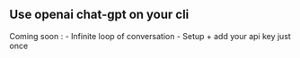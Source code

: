 ## Use openai chat-gpt on your cli

Coming soon :
    - Infinite loop of conversation
    - Setup + add your api key just once